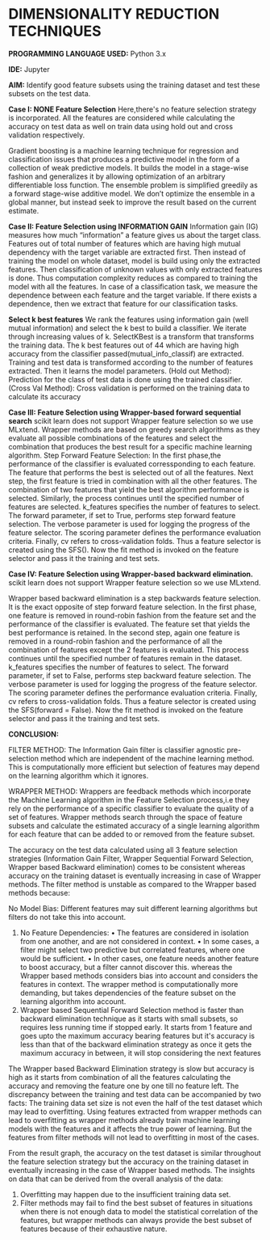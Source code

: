 # DIMENSIONALITY REDUCTION TECHNIQUES

**PROGRAMMING LANGUAGE USED:** Python 3.x

**IDE:** Jupyter

**AIM:**  Identify good feature subsets using the training dataset and test these subsets on the test data.

**Case I: NONE Feature Selection**
Here,there's no feature selection strategy is incorporated.
All the features are considered while calculating the accuracy on test data as well on train data using hold out and cross validation respectively.

Gradient boosting is a machine learning technique for regression and classification issues that produces a predictive model in the form of a collection of weak predictive models. It builds the model in a stage-wise fashion and generalizes it by allowing optimization of an arbitrary differentiable loss function.
The ensemble problem is simplified greedily as a forward stage-wise additive model. We don’t optimize the ensemble in a global manner, but instead seek to improve the result based on the current estimate.

**Case II: Feature Selection using INFORMATION GAIN**
Information gain (IG) measures how much “information” a feature gives us about the target class.
Features out of total number of features which are having high mutual dependency with the target variable are extracted first.
Then instead of training the model on whole dataset, model is build using only the extracted features.
Then classification of unknown values with only extracted features is done.
Thus computation complexity reduces as compared to training the model with all the features.
In case of a classification task, we measure the dependence between each feature and the target variable. If there exists a dependence, then we extract that feature for our classification tasks.

**Select k best features**
We rank the features using information gain (well mutual information) and select the k best to build a classifier.
We iterate through increasing values of k.
SelectKBest is a transform that transforms the training data.
The k best features out of 44 which are having high accuracy from the classifier passed(mutual_info_classif) are extracted.
Training and test data is transformed according to the number of features extracted.
Then it learns the model parameters.
(Hold out Method): Prediction for the class of test data is done using the trained classifier.
(Cross Val Method): Cross validation is performed on the training data to calculate its accuracy

**Case III: Feature Selection using Wrapper-based forward sequential search**
scikit learn does not support Wrapper feature selection so we use MLxtend.
Wrapper methods are based on greedy search algorithms as they evaluate all possible combinations of the features and select the combination that produces the best result for a specific machine learning algorithm.
Step Forward Feature Selection: In the first phase,the performance of the classifier is evaluated corressponding to each feature. The feature that performs the best is selected out of all the features.
Next step, the first feature is tried in combination with all the other features. The combination of two features that yield the best algorithm performance is selected.
Similarly, the process continues until the specified number of features are selected.
k_features specifies the number of features to select. The forward parameter, if set to True, performs step forward feature selection. The verbose parameter is used for logging the progress of the feature selector. The scoring parameter defines the performance evaluation criteria. Finally, cv refers to cross-validation folds.
Thus a feature selector is created using the SFS(). Now the fit method is invoked on the feature selector and pass it the training and test sets.

**Case IV: Feature Selection using Wrapper-based backward elimination.**
scikit learn does not support Wrapper feature selection so we use MLxtend.

Wrapper based backward elimination is a step backwards feature selection. It is the exact opposite of step forward feature selection. In the first phase, one feature is removed in round-robin fashion from the feature set and the performance of the classifier is evaluated.
The feature set that yields the best performance is retained.
In the second step, again one feature is removed in a round-robin fashion and the performance of all the combination of features except the 2 features is evaluated.
This process continues until the specified number of features remain in the dataset.
k_features specifies the number of features to select. The forward parameter, if set to False, performs step backward feature selection. The verbose parameter is used for logging the progress of the feature selector. The scoring parameter defines the performance evaluation criteria. Finally, cv refers to cross-validation folds.
Thus a feature selector is created using the SFS(forward = False). Now the fit method is invoked on the feature selector and pass it the training and test sets.

**CONCLUSION:**

FILTER METHOD: The Information Gain filter is classifier agnostic pre-selection method which are independent of the machine learning method. This is computationally more efficient but selection of features may depend on the learning algorithm which it ignores.

WRAPPER METHOD: Wrappers are feedback methods which incorporate the Machine Learning algorithm in the Feature Selection process,i.e they rely on the performance of a specific classifier to evaluate the quality of a set of features. Wrapper methods search through the space of feature subsets and calculate the estimated accuracy of a single learning algorithm for each feature that can be added to or removed from the feature subset.

The accuracy on the test data calculated using all 3 feature selection strategies (Information Gain Filter, Wrapper Sequential Forward Selection, Wrapper based Backward elimination) comes to be consistent whereas accuracy on the training dataset is eventually increasing in case of Wrapper methods.
The filter method is unstable as compared to the Wrapper based methods because:

No Model Bias: Different features may suit different learning algorithms but filters do not take this into account.

1. No Feature Dependencies: • The features are considered in isolation from one another, and are not considered in context. • In some cases, a filter might select two predictive but correlated features, where one would be sufficient. • In other cases, one feature needs another feature to boost accuracy, but a filter cannot discover this.
   whereas the Wrapper based methods considers bias into account and considers the features in context. The wrapper method is computationally more demanding, but takes dependencies of the feature subset on the learning algorithm into account.
2. Wrapper based Sequential Forward Selection method is faster than backward elimination technique as it starts with small subsets, so requires less running time if stopped early.
   It starts from 1 feature and goes upto the maximum accuracy bearing features but it's accuracy is less than that of the backward elimination strategy as once it gets the maximum accuracy in between, it will stop considering the next features 

The Wrapper based Backward Elimination strategy is slow but accuracy is high as it starts from combination of all the features calculating the accuracy and removing the feature one by one till no feature left.
The discrepancy between the training and test data can be accompanied by two facts:
  The training data set size is not even the half of the test dataset which may lead to overfitting.
  Using features extracted from wrapper methods can lead to overfitting as wrapper methods already train machine learning models with the features and it affects the true power of learning. But the features from filter methods will not lead to overfitting in most of the cases.

From the result graph, the accuracy on the test dataset is similar throughout the feature selection strategy but the accuracy on the training dataset in eventually increasing in the case of Wrapper based methods.
The insights on data that can be derived from the overall analysis of the data:
  1. Overfitting may happen due to the insufficient training data set.
  2. Filter methods may fail to find the best subset of features in situations when there is not enough data to model the statistical correlation of the features, but wrapper methods can always provide the best subset of features because of their exhaustive nature.
